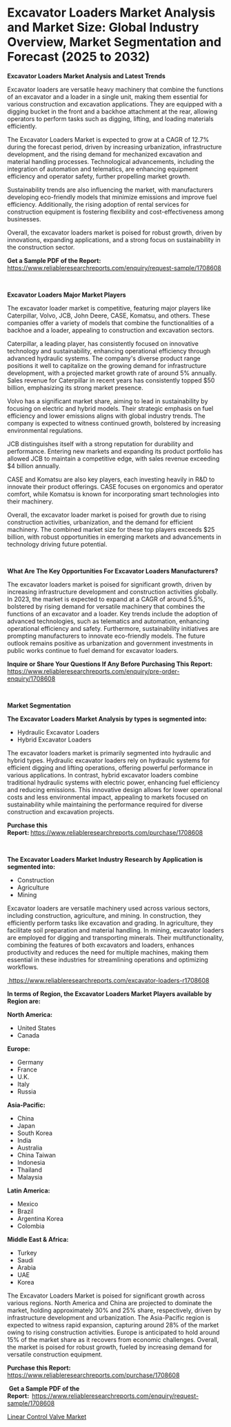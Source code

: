 <p><h1>Excavator Loaders Market Analysis and Market Size: Global Industry Overview, Market Segmentation and Forecast (2025 to 2032)</h1></p><p><strong>Excavator Loaders Market Analysis and Latest Trends</strong></p>
<p><p>Excavator loaders are versatile heavy machinery that combine the functions of an excavator and a loader in a single unit, making them essential for various construction and excavation applications. They are equipped with a digging bucket in the front and a backhoe attachment at the rear, allowing operators to perform tasks such as digging, lifting, and loading materials efficiently.</p><p>The Excavator Loaders Market is expected to grow at a CAGR of 12.7% during the forecast period, driven by increasing urbanization, infrastructure development, and the rising demand for mechanized excavation and material handling processes. Technological advancements, including the integration of automation and telematics, are enhancing equipment efficiency and operator safety, further propelling market growth. </p><p>Sustainability trends are also influencing the market, with manufacturers developing eco-friendly models that minimize emissions and improve fuel efficiency. Additionally, the rising adoption of rental services for construction equipment is fostering flexibility and cost-effectiveness among businesses.</p><p>Overall, the excavator loaders market is poised for robust growth, driven by innovations, expanding applications, and a strong focus on sustainability in the construction sector.</p></p>
<p><strong>Get a Sample PDF of the Report:&nbsp;</strong> <a href="https://www.reliableresearchreports.com/enquiry/request-sample/1708608?utm_campaign=3557&utm_medium=2&utm_source=Github&utm_content=ia&utm_term=10042025&utm_id=excavator-loaders">https://www.reliableresearchreports.com/enquiry/request-sample/1708608</a></p>
<p>&nbsp;</p>
<p><strong>Excavator Loaders Major Market Players</strong></p>
<p><p>The excavator loader market is competitive, featuring major players like Caterpillar, Volvo, JCB, John Deere, CASE, Komatsu, and others. These companies offer a variety of models that combine the functionalities of a backhoe and a loader, appealing to construction and excavation sectors.</p><p>Caterpillar, a leading player, has consistently focused on innovative technology and sustainability, enhancing operational efficiency through advanced hydraulic systems. The company's diverse product range positions it well to capitalize on the growing demand for infrastructure development, with a projected market growth rate of around 5% annually. Sales revenue for Caterpillar in recent years has consistently topped $50 billion, emphasizing its strong market presence.</p><p>Volvo has a significant market share, aiming to lead in sustainability by focusing on electric and hybrid models. Their strategic emphasis on fuel efficiency and lower emissions aligns with global industry trends. The company is expected to witness continued growth, bolstered by increasing environmental regulations.</p><p>JCB distinguishes itself with a strong reputation for durability and performance. Entering new markets and expanding its product portfolio has allowed JCB to maintain a competitive edge, with sales revenue exceeding $4 billion annually.</p><p>CASE and Komatsu are also key players, each investing heavily in R&D to innovate their product offerings. CASE focuses on ergonomics and operator comfort, while Komatsu is known for incorporating smart technologies into their machinery.</p><p>Overall, the excavator loader market is poised for growth due to rising construction activities, urbanization, and the demand for efficient machinery. The combined market size for these top players exceeds $25 billion, with robust opportunities in emerging markets and advancements in technology driving future potential.</p></p>
<p>&nbsp;</p>
<p><strong>What Are The Key Opportunities For Excavator Loaders Manufacturers?</strong></p>
<p><p>The excavator loaders market is poised for significant growth, driven by increasing infrastructure development and construction activities globally. In 2023, the market is expected to expand at a CAGR of around 5.5%, bolstered by rising demand for versatile machinery that combines the functions of an excavator and a loader. Key trends include the adoption of advanced technologies, such as telematics and automation, enhancing operational efficiency and safety. Furthermore, sustainability initiatives are prompting manufacturers to innovate eco-friendly models. The future outlook remains positive as urbanization and government investments in public works continue to fuel demand for excavator loaders.</p></p>
<p><strong>Inquire or Share Your Questions If Any Before Purchasing This Report:</strong> <a href="https://www.reliableresearchreports.com/enquiry/pre-order-enquiry/1708608?utm_campaign=3557&utm_medium=2&utm_source=Github&utm_content=ia&utm_term=10042025&utm_id=excavator-loaders">https://www.reliableresearchreports.com/enquiry/pre-order-enquiry/1708608</a></p>
<p>&nbsp;</p>
<p><strong>Market Segmentation</strong></p>
<p><strong>The Excavator Loaders Market Analysis by types is segmented into:</strong></p>
<p><ul><li>Hydraulic Excavator Loaders</li><li>Hybrid Excavator Loaders</li></ul></p>
<p><p>The excavator loaders market is primarily segmented into hydraulic and hybrid types. Hydraulic excavator loaders rely on hydraulic systems for efficient digging and lifting operations, offering powerful performance in various applications. In contrast, hybrid excavator loaders combine traditional hydraulic systems with electric power, enhancing fuel efficiency and reducing emissions. This innovative design allows for lower operational costs and less environmental impact, appealing to markets focused on sustainability while maintaining the performance required for diverse construction and excavation projects.</p></p>
<p><strong>Purchase this Report:&nbsp;</strong><a href="https://www.reliableresearchreports.com/purchase/1708608?utm_campaign=3557&utm_medium=2&utm_source=Github&utm_content=ia&utm_term=10042025&utm_id=excavator-loaders">https://www.reliableresearchreports.com/purchase/1708608</a></p>
<p>&nbsp;</p>
<p><strong>The Excavator Loaders Market Industry Research by Application is segmented into:</strong></p>
<p><ul><li>Construction</li><li>Agriculture</li><li>Mining</li></ul></p>
<p><p>Excavator loaders are versatile machinery used across various sectors, including construction, agriculture, and mining. In construction, they efficiently perform tasks like excavation and grading. In agriculture, they facilitate soil preparation and material handling. In mining, excavator loaders are employed for digging and transporting minerals. Their multifunctionality, combining the features of both excavators and loaders, enhances productivity and reduces the need for multiple machines, making them essential in these industries for streamlining operations and optimizing workflows.</p></p>
<p><a href="https://www.reliableresearchreports.com/excavator-loaders-r1708608?utm_campaign=3557&utm_medium=2&utm_source=Github&utm_content=ia&utm_term=10042025&utm_id=excavator-loaders">&nbsp;https://www.reliableresearchreports.com/excavator-loaders-r1708608</a></p>
<p><strong>In terms of Region, the Excavator Loaders Market Players available by Region are:</strong></p>
<p>
    <p> <strong> North America: </strong>
        <ul>
            <li>United States</li>
            <li>Canada</li>
        </ul>
        </p> 
    <p> <strong> Europe: </strong>
        <ul>
            <li>Germany</li>
            <li>France</li>
            <li>U.K.</li>
            <li>Italy</li>
            <li>Russia</li>
        </ul>
        </p> 
    <p> <strong> Asia-Pacific: </strong>
        <ul>
            <li>China</li>
            <li>Japan</li>
            <li>South Korea</li>
            <li>India</li>
            <li>Australia</li>
            <li>China Taiwan</li>
            <li>Indonesia</li>
            <li>Thailand</li>
            <li>Malaysia</li>
        </ul>
        </p> 
    <p> <strong> Latin America: </strong>
        <ul>
            <li>Mexico</li>
            <li>Brazil</li>
            <li>Argentina Korea</li>
            <li>Colombia</li>
        </ul>
        </p> 
    <p> <strong> Middle East & Africa: </strong>
        <ul>
            <li>Turkey</li>
            <li>Saudi</li>
            <li>Arabia</li>
            <li>UAE</li>
            <li>Korea</li>
        </ul>
    </p>
    </p>
<p><p>The Excavator Loaders Market is poised for significant growth across various regions. North America and China are projected to dominate the market, holding approximately 30% and 25% share, respectively, driven by infrastructure development and urbanization. The Asia-Pacific region is expected to witness rapid expansion, capturing around 28% of the market owing to rising construction activities. Europe is anticipated to hold around 15% of the market share as it recovers from economic challenges. Overall, the market is poised for robust growth, fueled by increasing demand for versatile construction equipment.</p></p>
<p><strong>Purchase this Report: </strong><a href="https://www.reliableresearchreports.com/purchase/1708608?utm_campaign=3557&utm_medium=2&utm_source=Github&utm_content=ia&utm_term=10042025&utm_id=excavator-loaders">https://www.reliableresearchreports.com/purchase/1708608</a></p>
<p>&nbsp;<strong>Get a Sample PDF of the Report:&nbsp;&nbsp;</strong><a href="https://www.reliableresearchreports.com/enquiry/request-sample/1708608?utm_campaign=3557&utm_medium=2&utm_source=Github&utm_content=ia&utm_term=10042025&utm_id=excavator-loaders">https://www.reliableresearchreports.com/enquiry/request-sample/1708608</a></p>
<p><strong></strong></p>
<p><p><a href="https://github.com/amourdeeks8j/Market-Research-Report-List-1/blob/main/linear-control-valve-market.md?utm_campaign=3557&utm_medium=2&utm_source=Github&utm_content=ia&utm_term=10042025&utm_id=excavator-loaders">Linear Control Valve Market</a></p></p>